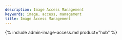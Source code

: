 ```yaml
---
description: Image Access Management
keywords: image, access, management
title: Image Access Management
---
```


{% include admin-image-access.md product="hub" %}
